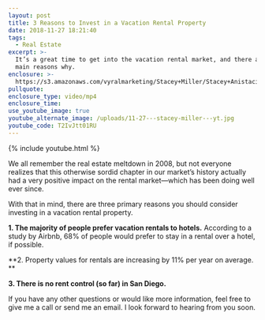 ```yaml
---
layout: post
title: 3 Reasons to Invest in a Vacation Rental Property
date: 2018-11-27 18:21:40
tags:
  - Real Estate
excerpt: >-
  It’s a great time to get into the vacation rental market, and there are three
  main reasons why.
enclosure: >-
  https://s3.amazonaws.com/vyralmarketing/Stacey+Miller/Stacey+Anistacia+Miller-+3+Reasons+to+Invest+in+a+Vacation+Rental+Property.mp4
pullquote:
enclosure_type: video/mp4
enclosure_time:
use_youtube_image: true
youtube_alternate_image: /uploads/11-27---stacey-miller---yt.jpg
youtube_code: T2IvJtt01RU
---
```


{% include youtube.html %}

We all remember the real estate meltdown in 2008, but not everyone realizes that this otherwise sordid chapter in our market’s history actually had a very positive impact on the rental market—which has been doing well ever since.

With that in mind, there are three primary reasons you should consider investing in a vacation rental property.

**1. The majority of people prefer vacation rentals to hotels.** According to a study by Airbnb, 68% of people would prefer to stay in a rental over a hotel, if possible.

**2. Property values for rentals are increasing by 11% per year on average. **

**3. There is no rent control (so far) in San Diego.**

If you have any other questions or would like more information, feel free to give me a call or send me an email. I look forward to hearing from you soon.